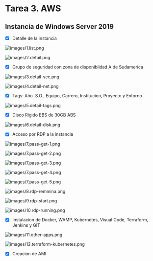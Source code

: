 # Tarea 3. AWS

## Instancia de Windows Server 2019

- [x]  Detalle de la instancia

![images/1.list.png](images/1.list.png)

![images/2.detail.png](images/2.detail.png)

- [x]  Grupo de seguridad con zona de disponiblidad A de Sudamerica 

![images/3.detail-sec.png](images/3.detail-sec.png)

![images/4.detail-net.png](images/4.detail-net.png)

- [x]  Tags: Año. S.O., Equipo, Carrero, Institucion, Proyecto y Entorno

![images/5.detail-tags.png](images/5.detail-tags.png)

- [x]  Disco Rigido EBS de 30GB ABS

![images/6.detail-disk.png](images/6.detail-disk.png)

- [x]  Acceso por RDP a la instancia

![images/7.pass-get-1.png](images/7.pass-get-1.png)

![images/7.pass-get-2.png](images/7.pass-get-2.png)

![images/7.pass-get-3.png](images/7.pass-get-3.png)

![images/7.pass-get-4.png](images/7.pass-get-4.png)

![images/7.pass-get-5.png](images/7.pass-get-5.png)

![images/8.rdp-remmina.png](images/8.rdp-remmina.png)

![images/9.rdp-start.png](images/9.rdp-start.png)

![images/10.rdp-running.png](images/10.rdp-running.png)

- [x] Instalacion de Docker, WAMP, Kubernetes, Visual Code, Terraform, Jenkins y GIT

![images/11.other-apps.png](images/11.other-apps.png)

![images/12.terraform-kubernetes.png](images/12.terraform-kubernetes.png)

- [x] Creacion de AMI

